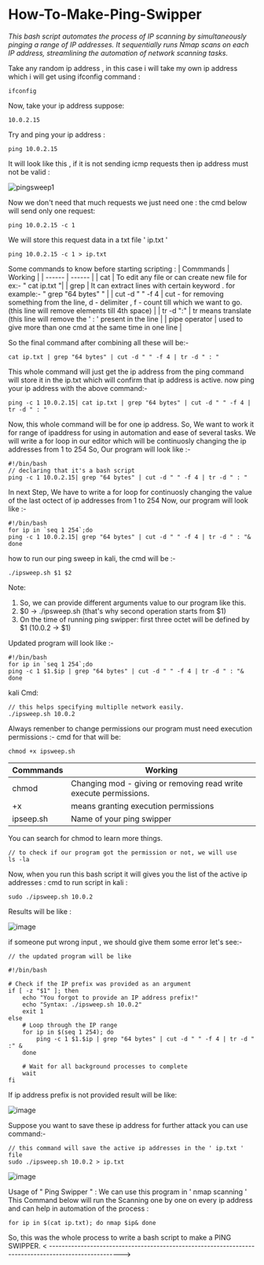 # How-To-Make-Ping-Swipper
_This bash script automates the process of IP scanning by simultaneously pinging a range of IP addresses. It sequentially runs Nmap scans on each IP address, streamlining the automation of network scanning tasks._

Take any random ip address , in this case i will take my own ip address which i will get using ifconfig command :

```
ifconfig
```
Now, take your ip address suppose: 
```
10.0.2.15
```
Try and ping your ip address :

```
ping 10.0.2.15
```


It will look like this , if it is not sending icmp requests then ip address must not be valid :

![pingsweep1](https://github.com/user-attachments/assets/2119254d-e1e7-4262-a9a9-640b978d86ea)

Now we don't need that much requests we just need one :
the cmd below will send only one request:

```
ping 10.0.2.15 -c 1
```

We will store this request data in a txt file ' ip.txt '

```
ping 10.0.2.15 -c 1 > ip.txt 
```

Some commands to know before starting scripting :
| Commmands                   | Working |
| ------                      | ------ |
| cat                         | To edit any file or can create new file for ex:- " cat ip.txt "|
| grep                        | It can extract lines with certain keyword . for example:- " grep "64 bytes" " |
| cut -d " " -f 4             | cut - for removing something from the line, d - delimiter , f - count till which we want to go. (this line will remove elements till 4th space) |
| tr -d ":"                   | tr means translate (this line will remove the ' : ' present in the line |
|  pipe operator         | used to give more than one cmd at the same time in one line |

So the final command after combining all these will be:-

```
cat ip.txt | grep "64 bytes" | cut -d " " -f 4 | tr -d " : "
```

This whole command will just get the ip address from the ping command will store it in the ip.txt which will confirm that ip address is active.
now ping your ip address with the above command:-

```
ping -c 1 10.0.2.15| cat ip.txt | grep "64 bytes" | cut -d " " -f 4 | tr -d " : "
```
Now, this whole command will be for one ip address. So, We want to work it for range of ipaddress for using in automation and ease of several tasks.
We will write a for loop in our editor which will be continuosly changing the ip addresses from 1 to 254 So, Our program will look like :-

```
#!/bin/bash
// declaring that it's a bash script
ping -c 1 10.0.2.15| grep "64 bytes" | cut -d " " -f 4 | tr -d " : "
```
In next Step, We have to write a for loop for continuosly changing the value of the last octect of ip addresses from 1 to 254
Now, our program will look like :-

```
#!/bin/bash
for ip in `seq 1 254`;do
ping -c 1 10.0.2.15| grep "64 bytes" | cut -d " " -f 4 | tr -d " : "&
done
```
how to run our ping sweep in kali, the cmd will be :-
```
./ipsweep.sh $1 $2 
```
Note:
 1. So, we can provide different arguments value to our program like this.
 2. $0 ->  ./ipsweep.sh  (that's why second operation starts from $1)
 3. On the time of running ping swipper: first three octet will be defined by $1 (10.0.2 -> $1)
 
Updated program will look like :-

```
#!/bin/bash
for ip in `seq 1 254`;do
ping -c 1 $1.$ip | grep "64 bytes" | cut -d " " -f 4 | tr -d " : "&
done
```
kali Cmd:
```
// this helps specifying multiplle network easily.
./ipsweep.sh 10.0.2
```

Always remenber to change permissions our program must need execution permissions :-
cmd for that will be:
```
chmod +x ipsweep.sh
```
| Commmands | Working |                 
| ------ | ------ |
| chmod | Changing mod - giving or removing read write execute permissions. |
| +x | means granting execution permissions  |
| ipseep.sh  | Name of your ping swipper |



You can search for chmod to learn more things.

```
// to check if our program got the permission or not, we will use
ls -la
```
Now, when you run this bash script it will gives you the list of the active ip addresses :
cmd to run script in kali :
```
sudo ./ipsweep.sh 10.0.2

```
Results will be like :

![image](https://github.com/user-attachments/assets/6dfe11fb-8a8e-45ae-bdc7-e4d8c6ceaed7)

if someone put wrong input , we should give them some error let's see:-
```
// the updated program will be like

#!/bin/bash

# Check if the IP prefix was provided as an argument
if [ -z "$1" ]; then
    echo "You forgot to provide an IP address prefix!"
    echo "Syntax: ./ipsweep.sh 10.0.2"
    exit 1
else
    # Loop through the IP range
    for ip in $(seq 1 254); do
        ping -c 1 $1.$ip | grep "64 bytes" | cut -d " " -f 4 | tr -d " :" &
    done

    # Wait for all background processes to complete
    wait
fi

```
If ip address prefix is not provided result will be like:

![image](https://github.com/user-attachments/assets/894de7f1-0d9a-460a-94db-b5a0d5ae561a)

Suppose you want to save these ip address for further attack you can use command:-
```
// this command will save the active ip addresses in the ' ip.txt ' file 
sudo ./ipsweep.sh 10.0.2 > ip.txt

```

![image](https://github.com/user-attachments/assets/e1388f45-0e41-472b-ab2b-659b2d18daae)

Usage of " Ping Swipper " :
We can use this program in ' nmap scanning ' This Command below will run the Scanning one by one on every ip address and can help in automation of the process :
```
for ip in $(cat ip.txt); do nmap $ip& done
```
So, this was the whole process to write a bash script to make a PING SWIPPER.
< ----------------------------------------------------------------------------------------------------->



